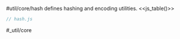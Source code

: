 #util/core/hash defines hashing and encoding utilities.
<<js_table()>>

```js_removed:hash.js
// hash.js
```

#_util/core
